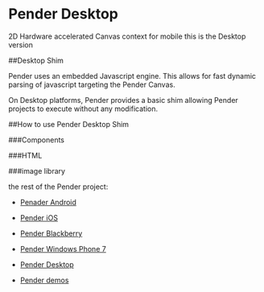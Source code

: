 # Pender Desktop

2D Hardware accelerated Canvas context for mobile
this is the Desktop version

##Desktop Shim

Pender uses an embedded Javascript engine. This allows for fast dynamic parsing of javascript targeting the Pender Canvas. 

On Desktop platforms, Pender provides a basic shim allowing Pender projects to execute without any modification.

##How to use Pender Desktop Shim

###Components

###HTML

###image library

the rest of the Pender project:


* [Penader Android](https://github.com/doggerelverse/Pender-android)

* [Pender iOS](https://github.com/doggerelverse/Pender-ios)

* [Pender Blackberry](https://github.com/doggerelverse/Pender-blackberry)

* [Pender Windows Phone 7](https://github.com/doggerelverse/Pender-wp7)

* [Pender Desktop](https://github.com/doggerelverse/Pender-desktop)

* [Pender demos](https://github.com/doggerelverse/Pender-demos)
